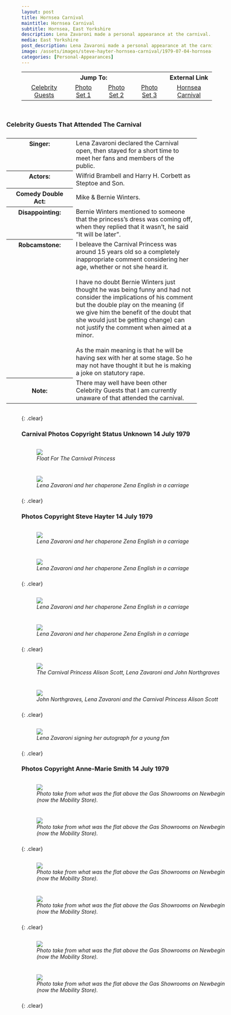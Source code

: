 ```yaml
---
layout: post
title: Hornsea Carnival
maintitle: Hornsea Carnival
subtitle: Hornsea, East Yorkshire
description: Lena Zavaroni made a personal appearance at the carnival. She declared the Carnival open, then stayed for a short time to meet her fans and the public.
media: East Yorkshire
post_description: Lena Zavaroni made a personal appearance at the carnival. She declared the Carnival open, then stayed for a short time to meet her fans and the public.
image: /assets/images/steve-hayter-hornsea-carnival/1979-07-04-hornsea-carnival-01.png
categories: [Personal-Appearances]
---
```


<table  style="text-align:center;">
<tr>
<th colspan="4">Jump To:</th>
<th>External Link</th>
</tr>

<tr>
<td><a href="#celebrity-guests-that-attended-the-carnival">Celebrity Guests</a></td>
<td><a href="#carnival-photos-copyright-status-unknown-14-july-1979">Photo Set 1</a></td>
<td><a href="#photos-copyright-steve-hayter-14-july-1979">Photo Set 2</a></td>
<td><a href="#photos-copyright-anne-marie-smith-14-july-1979">Photo Set 3</a></td>
<td><a href="https://www.hornseacarnival.org.uk/">Hornsea Carnival</a></td>
</tr>
</table>


<figure class="fig3" id="celebrity-guests-that-attended-the-carnival">
<figcaption>
<h3>Celebrity Guests That Attended The Carnival</h3>
</figcaption>
<table>
<tr><th style="width:160px; vertical-align:top;">Singer:</th><td>Lena Zavaroni declared the Carnival open, then stayed for a short time to meet her fans and members of the public.</td></tr>
<tr><th style="width:160px; vertical-align:top;">Actors:</th><td>Wilfrid Brambell and Harry H. Corbett as Steptoe and Son.</td></tr>
<tr><th style="width:160px; vertical-align:top;">Comedy Double Act:</th><td>Mike &amp; Bernie Winters.</td></tr>
<tr><th style="width:160px; vertical-align:top;">Disappointing:</th><td>Bernie Winters mentioned to someone that the princess’s dress was coming off, when they replied that it wasn’t, he said “It will be later”.</td></tr>
<tr><th style="width:160px; vertical-align:top;">Robcamstone:</th><td>I beleave the Carnival Princess was around 15 years old so a completely inappropriate comment considering her age, whether or not she heard it.
<br /><br />
I have no doubt Bernie Winters just thought he was being funny and had not consider the implications of his comment but the double play on the meaning (if we give him the benefit of the doubt that she would just be getting change) can not justify the comment when aimed at a minor.
<br /><br />
As the main meaning is that he will be having sex with her at some stage. So he may not have thought it but he is making a joke on statutory rape.</td></tr>
<tr><th>Note:</th><td>There may well have been other Celebrity Guests that I am currently unaware of that attended the carnival.</td></tr>
</table>
</figure>

{: .clear}

### Carnival Photos Copyright Status Unknown 14 July 1979
<figure class="fig1">
<img src="/assets/images/steve-hayter-hornsea-carnival/1979-07-04-hornsea-carnival-01.png" class="full-width">
<figcaption>
<cite>Float For The Carnival Princess</cite>
</figcaption>
</figure>


<figure class="fig2">
<img src="/assets/images/steve-hayter-hornsea-carnival/1979-07-04-hornsea-carnival-02.png" class="full-width">
<figcaption>
<cite>Lena Zavaroni and her chaperone Zena English in a carriage</cite>
</figcaption>
</figure>

{: .clear}

### Photos Copyright Steve Hayter 14 July 1979
<figure class="fig1">
<img src="/assets/images/steve-hayter-hornsea-carnival/1979-07-14-hornsea-carnival-01.jpg" class="full-width">
<figcaption>
<cite>Lena Zavaroni and her chaperone Zena English in a carriage</cite>
</figcaption>
</figure>


<figure class="fig2">
<img src="/assets/images/steve-hayter-hornsea-carnival/1979-07-14-hornsea-carnival-02.jpg" class="full-width">
<figcaption>
<cite>Lena Zavaroni and her chaperone Zena English in a carriage</cite>
</figcaption>
</figure>

{: .clear}

<figure class="fig1">
<img src="/assets/images/steve-hayter-hornsea-carnival/1979-07-14-hornsea-carnival-03.jpg" class="full-width">
<figcaption>
<cite>Lena Zavaroni and her chaperone Zena English in a carriage</cite>
</figcaption>
</figure>


<figure class="fig2">
<img src="/assets/images/steve-hayter-hornsea-carnival/1979-07-14-hornsea-carnival-04.jpg" class="full-width">
<figcaption>
<cite>Lena Zavaroni and her chaperone Zena English in a carriage</cite>
</figcaption>
</figure>

{: .clear}

<figure class="fig1">
<img src="/assets/images/steve-hayter-hornsea-carnival/1979-07-14-hornsea-carnival-05.jpg" class="full-width">
<figcaption>
<cite>The Carnival Princess Alison Scott, Lena Zavaroni and John Northgraves</cite>
</figcaption>
</figure>

<figure class="fig2">
<img src="/assets/images/steve-hayter-hornsea-carnival/1979-07-14-hornsea-carnival-06.jpg" class="full-width">
<figcaption>
<cite>John Northgraves, Lena Zavaroni and the Carnival Princess Alison Scott</cite>
</figcaption>
</figure>

{: .clear}

<figure class="fig1">
<img src="/assets/images/steve-hayter-hornsea-carnival/1979-07-14-hornsea-carnival-07.jpg" class="full-width">
<figcaption>
<cite>Lena Zavaroni signing her autograph for a young fan</cite>
</figcaption>
</figure>

{: .clear}

### Photos Copyright Anne-Marie Smith 14 July 1979
<figure class="fig1">
<img src="/assets/images/steve-hayter-hornsea-carnival/1979-07-14-hornsea-carnival-Anne-Marie Smith-01.jpg" class="full-width">
<figcaption>
<cite>Photo take from what was the flat above the Gas Showrooms on Newbegin (now the Mobility Store).</cite>
</figcaption>
</figure>

<figure class="fig2">
<img src="/assets/images/steve-hayter-hornsea-carnival/1979-07-14-hornsea-carnival-Anne-Marie Smith-02.jpg" class="full-width">
<figcaption>
<cite>Photo take from what was the flat above the Gas Showrooms on Newbegin (now the Mobility Store).</cite>
</figcaption>
</figure>

{: .clear}

<figure class="fig1">
<img src="/assets/images/steve-hayter-hornsea-carnival/1979-07-14-hornsea-carnival-Anne-Marie Smith-03.jpg" class="full-width">
<figcaption>
<cite>Photo take from what was the flat above the Gas Showrooms on Newbegin (now the Mobility Store).</cite>
</figcaption>
</figure>

<figure class="fig2">
<img src="/assets/images/steve-hayter-hornsea-carnival/1979-07-14-hornsea-carnival-Anne-Marie Smith-04.jpg" class="full-width">
<figcaption>
<cite>Photo take from what was the flat above the Gas Showrooms on Newbegin (now the Mobility Store).</cite>
</figcaption>
</figure>

{: .clear}

<figure class="fig1">
<img src="/assets/images/steve-hayter-hornsea-carnival/1979-07-14-hornsea-carnival-Anne-Marie Smith-05.jpg" class="full-width">
<figcaption>
<cite>Photo take from what was the flat above the Gas Showrooms on Newbegin (now the Mobility Store).</cite>
</figcaption>
</figure>

<figure class="fig2">
<img src="/assets/images/steve-hayter-hornsea-carnival/1979-07-14-hornsea-carnival-Anne-Marie Smith-06.jpg" class="full-width">
<figcaption>
<cite>Photo take from what was the flat above the Gas Showrooms on Newbegin (now the Mobility Store).</cite>
</figcaption>
</figure>

<br />{: .clear}

<style>
.fig1 {float:left; width:49%;}

.fig2 {float:right; width:49%;}

.fig3 {float:right; width:100%;}

figcaption {float:left; width:100%;}

@media screen and (orientation:portrait) {
.fig1 {float:left; width:100%;}
.fig2 {float:left; width:100%;}
figcaption {float:left; width:100%; margin-bottom: 10px;}
}
</style>

